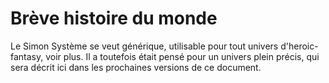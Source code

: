 # Brève histoire du monde

Le Simon Système se veut générique, utilisable pour tout univers d'heroic-fantasy, voir plus. Il 
a toutefois était pensé pour un univers plein précis, qui sera décrit ici dans les prochaines
versions de ce document.